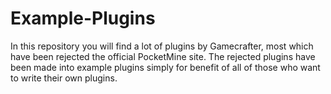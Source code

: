 # Example-Plugins
In this repository you will find a lot of plugins by Gamecrafter, most which have been rejected the official PocketMine site. The rejected plugins have been made into example plugins simply for benefit of all of those who want to write their own plugins.
